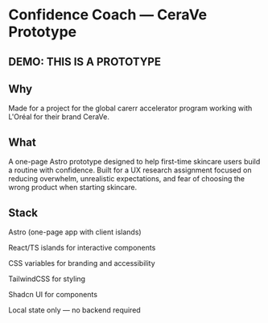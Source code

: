 # Confidence Coach — CeraVe Prototype

## DEMO: THIS IS A PROTOTYPE

## Why

Made for a project for the global carerr accelerator program working with L'Oréal for their brand CeraVe.

## What

A one-page Astro prototype designed to help first-time skincare users build a routine with confidence. Built for a UX research assignment focused on reducing overwhelm, unrealistic expectations, and fear of choosing the wrong product when starting skincare.

## Stack

Astro (one-page app with client islands)

React/TS islands for interactive components

CSS variables for branding and accessibility

TailwindCSS for styling

Shadcn UI for components

Local state only — no backend required
